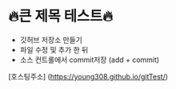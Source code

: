 # 🔥큰 제목 테스트🔥

- 깃허브 저장소 만들기
- 파일 수정 및 추가 한 뒤
- 소스 컨트롤에서 commit저장 (add + commit)

[호스팅주소] (https://young308.github.io/gitTest/)
